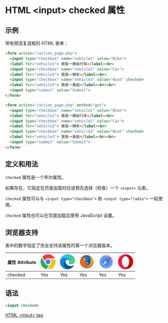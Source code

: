 HTML \<input> checked 属性
===

## 示例

带有预选复选框的 HTML 表单：

```html
<form action="/action_page.php">
  <input type="checkbox" name="vehicle1" value="Bike">
  <label for="vehicle1"> 我有一辆自行车</label><br>
  <input type="checkbox" name="vehicle2" value="Car">
  <label for="vehicle2"> 我有一辆车</label><br>
  <input type="checkbox" name="vehicle3" value="Boat" checked>
  <label for="vehicle3"> 我有一条船</label><br><br>
  <input type="submit" value="Submit">
</form>
```

```html idoc:preview:iframe
<form action="/action_page.php" method="get">
  <input type="checkbox" name="vehicle1" value="Bike">
  <label for="vehicle1"> 我有一辆自行车</label><br>
  <input type="checkbox" name="vehicle2" value="Car">
  <label for="vehicle2"> 我有一辆车</label><br>
  <input type="checkbox" name="vehicle3" value="Boat" checked>
  <label for="vehicle3"> 我有一条船</label><br><br>
  <input type="submit" value="Submit">
</form>
```

## 定义和用法

`checked` 属性是一个布尔属性。

如果存在，它指定在页面加载时应该预先选择（检查）一个 `<input>` 元素。

`checked` 属性可以与 `<input type="checkbox">` 和 `<input type="radio">` 一起使用。

`checked` 属性也可以在页面加载后使用 JavaScript 设置。

## 浏览器支持

表中的数字指定了完全支持该属性的第一个浏览器版本。

| 属性 Attribute | ![chrome][1] | ![edge][2] | ![firefox][3] | ![safari][4] | ![opera][5] |
| ------- | --- | --- | --- | --- | --- |
| checked   | Yes | Yes | Yes | Yes | Yes |
<!--rehype:style=width: 100%; display: inline-table;-->

## 语法

```html
<input checked>
```

[HTML \<input> tag](./input.md "HTML input 标签参考")

[1]: ../assets/chrome.svg
[2]: ../assets/edge.svg
[3]: ../assets/firefox.svg
[4]: ../assets/safari.svg
[5]: ../assets/opera.svg
